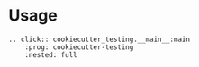 # Usage

```{eval-rst}
.. click:: cookiecutter_testing.__main__:main
    :prog: cookiecutter-testing
    :nested: full
```
